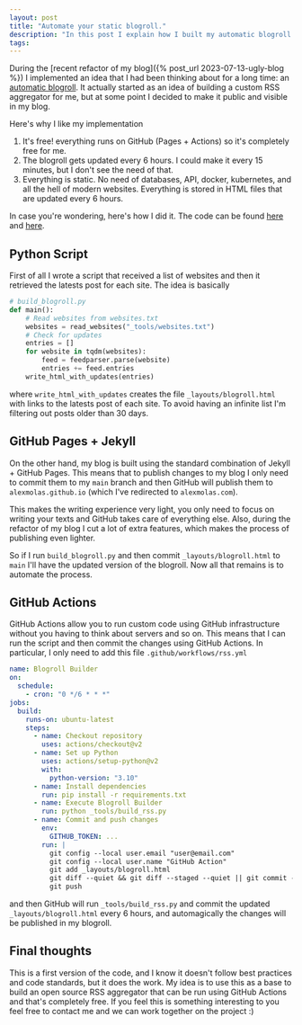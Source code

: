 ```yaml
---
layout: post
title: "Automate your static blogroll."
description: "In this post I explain how I built my automatic blogroll using Github Action and Github Pages."
tags: 
---
```



During the [recent refactor of my blog]({% post_url 2023-07-13-ugly-blog %}) I implemented an idea that I had been thinking about for a long time: an [automatic blogroll](https://www.alexmolas.com/blogroll). It actually started as an idea of building a custom RSS aggregator for me, but at some point I decided to make it public and visible in my blog.

Here's why I like my implementation

1. It's free! everything runs on GitHub (Pages + Actions) so it's completely free for me.
2. The blogroll gets updated every 6 hours. I could make it every 15 minutes, but I don't see the need of that.
3. Everything is static. No need of databases, API, docker, kubernetes, and all the hell of modern websites. Everything is stored in HTML files that are updated every 6 hours.

In case you're wondering, here's how I did it. The code can be found [here](https://github.com/alexmolas/alexmolas.github.io/blob/master/_tools/build_rss.py) and [here](https://github.com/alexmolas/alexmolas.github.io/blob/master/.github/workflows/rss.yml).

## Python Script

First of all I wrote a script that received a list of websites and then it retrieved the latests post for each site. The idea is basically


```python
# build_blogroll.py
def main(): 
    # Read websites from websites.txt
    websites = read_websites("_tools/websites.txt")
    # Check for updates
    entries = []
    for website in tqdm(websites):
        feed = feedparser.parse(website)
        entries += feed.entries
    write_html_with_updates(entries)
```

where `write_html_with_updates` creates the file `_layouts/blogroll.html` with links to the latests post of each site. To avoid having an infinite list I'm filtering out posts older than 30 days.

## GitHub Pages + Jekyll

On the other hand, my blog is built using the standard combination of Jekyll + GitHub Pages. This means that to publish changes to my blog I only need to commit them to my `main` branch and then GitHub will publish them to `alexmolas.github.io` (which I've redirected to `alexmolas.com`).

This makes the writing experience very light, you only need to focus on writing your texts and GitHub takes care of everything else. Also, during the refactor of my blog I cut a lot of extra features, which makes the process of publishing even lighter. 

So if I run `build_blogroll.py` and then commit `_layouts/blogroll.html` to `main` I'll have the updated version of the blogroll. Now all that remains is to automate the process.

## GitHub Actions

GitHub Actions allow you to run custom code using GitHub infrastructure without you having to think about servers and so on. This means that I can run the script and then commit the changes using GitHub Actions. In particular, I only need to add this file `.github/workflows/rss.yml`

```yml
name: Blogroll Builder
on:
  schedule:
    - cron: "0 */6 * * *"
jobs:
  build:
    runs-on: ubuntu-latest
    steps:
      - name: Checkout repository
        uses: actions/checkout@v2
      - name: Set up Python
        uses: actions/setup-python@v2
        with:
          python-version: "3.10"
      - name: Install dependencies
        run: pip install -r requirements.txt
      - name: Execute Blogroll Builder
        run: python _tools/build_rss.py
      - name: Commit and push changes
        env:
          GITHUB_TOKEN: ...
        run: |
          git config --local user.email "user@email.com"
          git config --local user.name "GitHub Action"
          git add _layouts/blogroll.html
          git diff --quiet && git diff --staged --quiet || git commit -m "Update blogroll"
          git push
```

and then GitHub will run `_tools/build_rss.py` and commit the updated `_layouts/blogroll.html` every 6 hours, and automagically the changes will be published in my blogroll.

## Final thoughts

This is a first version of the code, and I know it doesn't follow best practices and code standards, but it does the work. My idea is to use this as a base to build an open source RSS aggregator that can be run using GitHub Actions and that's completely free. If you feel this is something interesting to you feel free to contact me and we can work together on the project :) 
